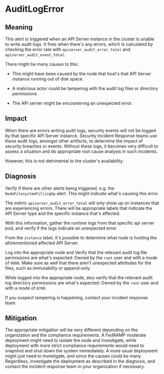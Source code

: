 # AuditLogError

## Meaning

This alert is triggered when an API Server instance in the cluster is unable
to write audit logs. It fires when there's any errors, which is calculated
by checking the error rate with `apiserver_audit_error_total` and `apiserver_audit_event_total`.

There might be many causes to this:

* This might have been caused by the node that host's that API Server instance
  running out of disk space.

* A malicious actor could be tampering with the audit log files or directory
  permissions

* The API server might be encountering an unexpected error.

## Impact

When there are errors writing audit logs, security events will not be logged
by that specific API Server instance. Security Incident Response teams use
these audit logs, amongst other artifacts, to determine the impact of
security breaches or events. Without these logs, it becomes very difficult
to assess a situation and do appropriate root cause analysis in such incidents.

However, this is not detrimental to the cluster's availability.

## Diagnosis

Verify if there are other alerts being triggered, e.g. the
`NodeFilesystemFillingUp` alert. This might indicate what's causing this error.

The metric `apiserver_audit_error_total` will only show up on instances
that are experiencing errors. There will be appropriate labels that indicate
the API Server type and the specific instance that's affected.

With this information, gather the runtime logs from that specific api server
pod, and verify if the logs indicate an unexpected error.

From the `instance` label, it's possible to determine what node is hosting
the aforementioned affected API Server.

Log into the appropriate node and Verify that the relevant audit log file
permissions are what's expected:
Owned by the `root` user and with a mode of `0600`. Make sure as well that
there aren't unexpected attributes for the files, such as immutability or append-only.

While logged into the appropriate node, also verify that the relevant audit
log directory permissions are what's expected:
Owned by the `root` user and with a mode of `0700`.

If you suspect tampering is happening, contact your incident response team.

## Mitigation

The appropriate mitigation will be very different depending on the organization
and the compliance requirements. A FedRAMP moderate deployment might need to
isolate the node and investigate, while deployment with more strict compliance
requirements would need to snapshot and shut down the system immediately.
A more usual deployment might just need to investigate, and since the causes
could be many. Regardless, investigate the deployment as described in the
diagnosis, and contact the incident response team in your organization if
necessary.

